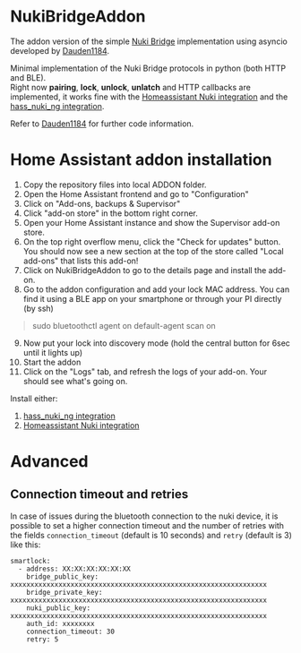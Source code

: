 # NukiBridgeAddon
The addon version of the simple [Nuki Bridge](https://nuki.io/en/bridge/) implementation using asyncio developed by [Dauden1184](https://github.com/dauden1184/RaspiNukiBridge).

Minimal implementation of the Nuki Bridge protocols in python (both HTTP and BLE).  
Right now **pairing**, **lock**, **unlock**, **unlatch** and HTTP callbacks are implemented, it works fine with the [Homeassistant Nuki integration](https://www.home-assistant.io/integrations/nuki/) and the [hass_nuki_ng integration](https://github.com/kvj/hass_nuki_ng).

Refer to [Dauden1184](https://github.com/dauden1184/RaspiNukiBridge) for further code information.

# Home Assistant addon installation

1. Copy the repository files into local ADDON folder.
2. Open the Home Assistant frontend and go to "Configuration"
3. Click on "Add-ons, backups & Supervisor"
4. Click "add-on store" in the bottom right corner.
5. Open your Home Assistant instance and show the Supervisor add-on store.
6. On the top right overflow menu, click the "Check for updates" button. You should now see a new section at the top of the store called "Local add-ons" that lists this add-on!
7. Click on NukiBridgeAddon to go to the details page and install the add-on.
8. Go to the addon configuration and add your lock MAC address. You can find it using a BLE app on your smartphone or through your PI directly (by ssh)
> sudo bluetoothctl
> agent on
> default-agent
> scan on
9. Now put your lock into discovery mode (hold the central button for 6sec until it lights up)
10. Start the addon
11. Click on the "Logs" tab, and refresh the logs of your add-on. Your should see what's going on.


Install either:
1. [hass_nuki_ng integration](https://github.com/kvj/hass_nuki_ng)
2. [Homeassistant Nuki integration](https://www.home-assistant.io/integrations/nuki/)
# Advanced
## Connection timeout and retries

In case of issues during the bluetooth connection to the nuki device, it is possible to set a higher connection timeout and the number of retries with the fields `connection_timeout` (default is 10 seconds) and `retry` (default is 3) like this:

```
smartlock:
  - address: XX:XX:XX:XX:XX:XX
    bridge_public_key: xxxxxxxxxxxxxxxxxxxxxxxxxxxxxxxxxxxxxxxxxxxxxxxxxxxxxxxxxxxxxxxx
    bridge_private_key: xxxxxxxxxxxxxxxxxxxxxxxxxxxxxxxxxxxxxxxxxxxxxxxxxxxxxxxxxxxxxxxx
    nuki_public_key: xxxxxxxxxxxxxxxxxxxxxxxxxxxxxxxxxxxxxxxxxxxxxxxxxxxxxxxxxxxxxxxx
    auth_id: xxxxxxxx
    connection_timeout: 30
    retry: 5
```
